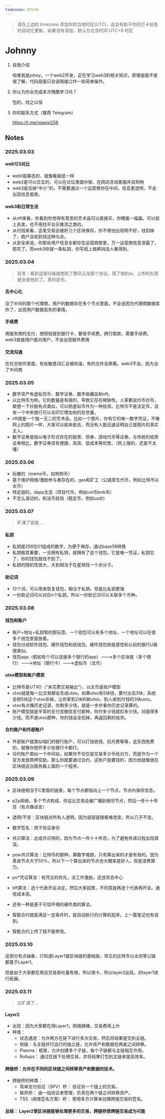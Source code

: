 ```yaml
---
timezone: UTC+8
---
```


> 请在上边的 timezone 添加你的当地时区(UTC)，这会有助于你的打卡状态的自动化更新，如果没有添加，默认为北京时间 UTC+8 时区


# Johnny

1. 自我介绍

    哈喽我是johny，一个web2开发，正在学习web3的相关知识，原理层面不是很了解，代码层面只会调用接口作一些简单操作。

2. 你认为你会完成本次残酷学习吗？
    
    包的，持之以恒
3. 你的联系方式（推荐 Telegram）
    
    https://t.me/maxixi258

## Notes

<!-- Content_START -->

### 2025.03.03

#### web123对比
- web1是静态的，就像看报纸一样
- web2是可以交互的，可以在论坛里面吵架、在网店咨询客服并且购物
- web3是去掉“中介”的，不需要通过一个运营商你在中间，信息更透明，不会出现信息茧房。
#### web3和日常生活
- 从nft来看，你看到你觉得有意思的艺术品可以直接买，你瞎画一幅画，可以挂上去卖。也不用找平台买推流之类的。
- 从付钱来看，这笔交易会被好几个区块保存，你不用怕出现网不好，钱扣掉了，商户没收到钱这种乌龙。
- 从安全来说，你那些用户信息全都存在运营商那里，万一运营商信息泄露了，那完了。而web3你就一条私钥，你写纸上揣裤裆没人看得到。

### 2025.03.04

> 前言：看到这部分我就想到了腾讯元宝那个协议，用了他的ai，上传的东西就全是他的了。真的逆天。

#### 去中心化
没了中间的那个代理商，用户的数据存在多个节点里面，不会说因为代理商数据库炸了，出现用户数据丢失的事情。
#### 手续费
用服务商的支付，想把钱提到银行卡，要收手续费。跨行取款，需要手续费。web3直接用户面对用户，不会出现额外费用
#### 交流沟通
在社交软件里面，有些敏感词汇会被和谐，有的文件会屏蔽。web3不会，因为没了中间商

### 2025.03.05

- 数字资产有虚拟货币、数字证券、数字收藏品和nft。
- 以比特币为例，它的数量是有限的，导致它存在稀缺性。人家都说炒币炒币，联想一下炒股有点类似，可以把虚拟币作为一种投资。比特币不是法定币，没有一个中央银行可以去印它增加他的存世量。
- nft就是一个独一无二的艺术品，比如一个图片，你有它的唯一数字凭证，不像网上的图片一样，大家可以偷来偷去，而没有人能迅速证明自己是图片的真实主人。
- 数字证券是指以电子形式存在的股票、债券、游戏代币等证券。与传统的纸质证券相比，数字证券具有便捷、高效、低成本等优势。（网上搜的，还是不太懂）

### 2025.03.06

- 玩梗的（meme币，如狗狗币）
- 基于维护网络/激励参与者存在的，gas和矿工（公链原生代币，例如比特币以太币）
- 特定链的，dapp生态（项目代币，例如uni币bnb币）
- 不怎么波动的，和法币挂钩（稳定币，例如usdt）

### 2025.03.07

> 旷课了说是....

#### 私钥
- 私钥是256位01组成的数字，为便于保存，通过base58转换
- 私钥极其重要，一旦拥有私钥，就拥有了这个钱包，它是唯一凭证。私钥忘了，你的钱包就找不到了。
- 私钥的随机性很大，大到相当于在星球找一个水分子。
#### 助记词
- 12个词，可以用来恢复钱包，相当于私钥，但是比私钥更强
- 一份助记词可以对应n个私钥，所以一份助记词可以关联多个币种。

### 2025.03.08

#### 钱包和账户
- 账户=地址=私钥管的那玩意。一个钱包可以有多个地址，一个地址可以在很多个钱包里面放着。
- 钱包分成软件钱包、硬件钱包和纸钱包。硬件钱包倒是感觉和以前的银行U盾很类似。
- 钱包app（假如有个可以连接多个银行的app）--->多个区块链（多个银行）--->地址（银行卡）--->虚拟币（法币）
#### utxo模型和账户模型
- 比特币是UTXO（“未花费交易输出”），以太币是账户模型
- utxo就是每一比交易都会生成utxo。如果utxo有5块钱，要付出去3块，系统会把5块这个utxo杀掉，让你拿到2块的新utxo，别人收到付钱的3块utxo。
- utxo有点像历史记录，你剩多少钱，就是一步步看你历史记录算的。
- 账户模型就是平常的支付宝微信支付那种，你付多少钱就扣多少钱，对面得多少钱。而不是utxo那种，你的钱会全扣掉，再返回剩的给你。
#### 合约账户和外部账户
- 外部账户就类似咱们的银行账户，可以打钱收钱、扣月费等等，这东西免费的，就像你想开多少张银行卡都行。
- 合约账户类似一个中间站，如果你不仅仅是交易多少币给对方，而是作为一个官方发放质押奖励，那么你就要通过合约，这账户是要钱的，因为他就像放在区块链这台服务器上面的一个程序。

### 2025.03.09

- 区块链相当于C里面的链表，每个节点都指向上一个节点，节点内保存信息。
- p2p网络，多个节点构成，你这比交易会被广播到相邻节点，然后一传十十传百（有点像谣言）
- 透明/不变：区块链对所有人透明，因为层层链接极难改变，所以几乎不变。
- 数字签名：用于验证身份

- 共识算法：达成共识用的，因为节点一传十十传百，为了避免传递过程出现错误。
- pow共识算法：比特币的那种，算数字难题，只有算出来的才是有效的。因为善良节点大于50%，所以下一个算出来的节点也大概率是好人。但是浪费算力。
- po*凭证算法：有凭证的优先，没工作激励，还违背去中心
- bft算法：选个代表开会决定，然后大家投票，不同意就再选个代表再开会。通信成本高。
- 还有一种是基于可信环境的硬件类的算法。

- 智能合约就是满足一定条件时，就自动执行的计算机程序。上一篇笔记也有说到。
- 智能合约上传了就不能修改。

### 2025.03.10

这部分有点抽象，只知道Layer1是区块链的基础层，常见的比特币以太坊等公链都基于Layer1。

但是由于大家都在用且交易吞吐量有限，所以很卡，所以layer2出现，对layer1进行拓展。

### 2025.03.11
> 又旷课了...

#### Layer2
- 出现：因为大家都在用Layer1，网络拥堵，交易费用上升
- 种类：
  - 状态通道：允许两方在链下进行多次交易，然后将结果提交到主链。
  - 侧链：与主链并行运行的独立链，允许资产和数据在两者之间转移。
  - Plasma：框架，允许创建多个子链，每个子链都与主链相互作用。
  - Rollups： 通过在链下处理交易，并将结果打包到主链来提高效率。

#### 跨链桥：允许在不同的区块链之间转移资产和数据的技术。
 - 跨链桥的种类：
   - 简单支付验证（SPV）桥： 验证另一个链上的交易。
   - 联邦桥： 由一组验证者管理，负责在两个链之间转移资产。
   - TSS（阈值签名方案）桥： 使用多方计算来创建跨链交易的签名。
  
#### 总结： Layer2使区块链能够处理更多的交易，跨链桥使跨链交易成为可能


<!-- Content_END -->
